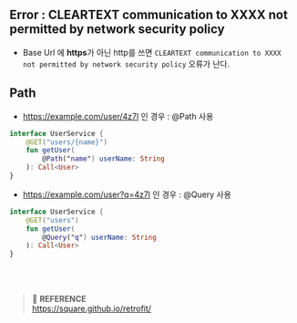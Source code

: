 
## Error : CLEARTEXT communication to XXXX not permitted by network security policy
- Base Url 에 **https**가 아닌 http를 쓰면 `CLEARTEXT communication to XXXX not permitted by network security policy` 오류가 난다.


## Path
 
- https://example.com/user/4z7l 인 경우 : @Path 사용
```kotlin
interface UserService {
    @GET("users/{name}")
    fun getUser(
        @Path("name") userName: String
    ): Call<User>
}
```

- https://example.com/user?q=4z7l 인 경우 : @Query 사용
```kotlin
interface UserService {
    @GET("users")
    fun getUser(
        @Query("q") userName: String
    ): Call<User>
}
```



<br><br>
> :bookmark: __REFERENCE__<br>
https://square.github.io/retrofit/
